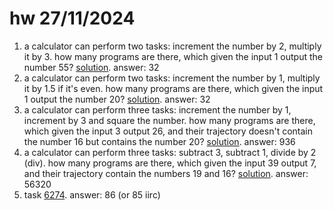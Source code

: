 # hw 27/11/2024

1. a calculator can perform two tasks: increment the number by 2, multiply it by 3. how many programs are there, which given the input 1 output the number 55? [solution](1/main.go). answer: 32
2. a calculator can perform two tasks: increment the number by 1, multiply it by 1.5 if it's even. how many programs are there, which given the input 1 output the number 20? [solution](2/main.go). answer: 32
3. a calculator can perform three tasks: increment the number by 1, increment by 3 and square the number. how many programs are there, which given the input 3 output 26, and their trajectory doesn't contain the number 16 but contains the number 20? [solution](3/main.go). answer: 936
4. a calculator can perform three tasks: subtract 3, subtract 1, divide by 2 (div). how many programs are there, which given the input 39 output 7, and their trajectory contain the numbers 19 and 16? [solution](4/main.go). answer: 56320
5. task [6274](../solution_6274/src/main.rs). answer: 86 (or 85 iirc)

